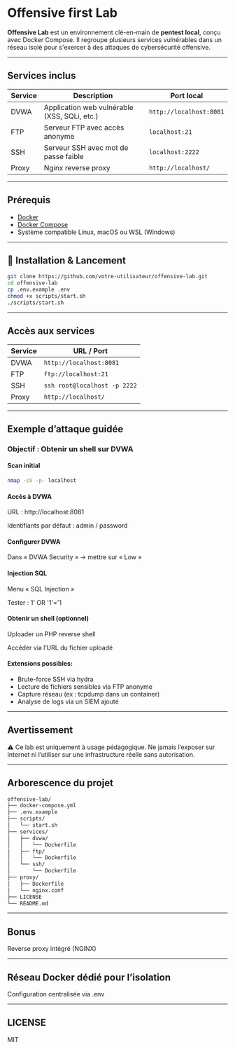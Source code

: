 # Offensive first Lab

**Offensive Lab** est un environnement clé-en-main de **pentest local**, conçu avec Docker Compose. Il regroupe plusieurs services vulnérables dans un réseau isolé pour s'exercer à des attaques de cybersécurité offensive.

---

## Services inclus

| Service   | Description                                  | Port local     |
|-----------|----------------------------------------------|----------------|
| DVWA      | Application web vulnérable (XSS, SQLi, etc.) | `http://localhost:8081` |
| FTP       | Serveur FTP avec accès anonyme               | `localhost:21` |
| SSH       | Serveur SSH avec mot de passe faible         | `localhost:2222` |
| Proxy     | Nginx reverse proxy                          | `http://localhost/` |

---

## Prérequis

- [Docker](https://docs.docker.com/get-docker/)
- [Docker Compose](https://docs.docker.com/compose/install/)
- Système compatible Linux, macOS ou WSL (Windows)

---

## 🚀 Installation & Lancement

```bash
git clone https://github.com/votre-utilisateur/offensive-lab.git
cd offensive-lab
cp .env.example .env
chmod +x scripts/start.sh
./scripts/start.sh
```

---

## Accès aux services

| Service   | URL / Port    |
|-----------|----------------|
| DVWA      | `http://localhost:8081` |
| FTP       | `ftp://localhost:21` |
| SSH       | `ssh root@localhost -p 2222` |
| Proxy     | `http://localhost/` |

---

## Exemple d’attaque guidée
### Objectif : Obtenir un shell sur DVWA

#### Scan initial
```bash
nmap -sV -p- localhost
```
#### Accès à DVWA

URL : http://localhost:8081

Identifiants par défaut : admin / password

#### Configurer DVWA

Dans « DVWA Security » → mettre sur « Low »

#### Injection SQL

Menu « SQL Injection »

Tester : 1' OR '1'='1

#### Obtenir un shell (optionnel)

Uploader un PHP reverse shell

Accéder via l’URL du fichier uploadé

#### Extensions possibles:

- Brute-force SSH via hydra
- Lecture de fichiers sensibles via FTP anonyme
- Capture réseau (ex : tcpdump dans un container)
- Analyse de logs via un SIEM ajouté

---

## Avertissement

⚠️ Ce lab est uniquement à usage pédagogique. Ne jamais l’exposer sur Internet ni l’utiliser sur une infrastructure réelle sans autorisation.

---

## Arborescence du projet

```bash
offensive-lab/
├── docker-compose.yml
├── .env.example
├── scripts/
│   └── start.sh
├── services/
│   ├── dvwa/
│   │   └── Dockerfile
│   ├── ftp/
│   │   └── Dockerfile
│   └── ssh/
│       └── Dockerfile
├── proxy/
│   ├── Dockerfile
│   └── nginx.conf
├── LICENSE
└── README.md
```
---

## Bonus

Reverse proxy intégré (NGINX)

---

## Réseau Docker dédié pour l’isolation

Configuration centralisée via .env

---

## LICENSE

MIT
